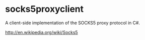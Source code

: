 socks5proxyclient
=================

A client-side implementation of the SOCKS5 proxy protocol in C#.

http://en.wikipedia.org/wiki/Socks5